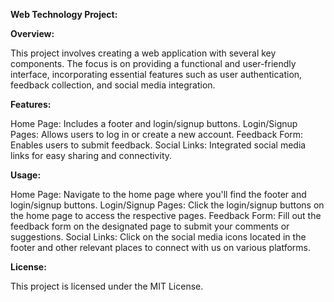 **Web Technology Project:**

**Overview:**

This project involves creating a web application with several key components. The focus is on providing a functional and user-friendly interface, incorporating essential features such as user authentication, feedback collection, and social media integration.

**Features:**

Home Page: Includes a footer and login/signup buttons.
Login/Signup Pages: Allows users to log in or create a new account.
Feedback Form: Enables users to submit feedback.
Social Links: Integrated social media links for easy sharing and connectivity.


**Usage:**

Home Page: Navigate to the home page where you'll find the footer and login/signup buttons.
Login/Signup Pages: Click the login/signup buttons on the home page to access the respective pages.
Feedback Form: Fill out the feedback form on the designated page to submit your comments or suggestions.
Social Links: Click on the social media icons located in the footer and other relevant places to connect with us on various platforms.

**License:**

This project is licensed under the MIT License.
